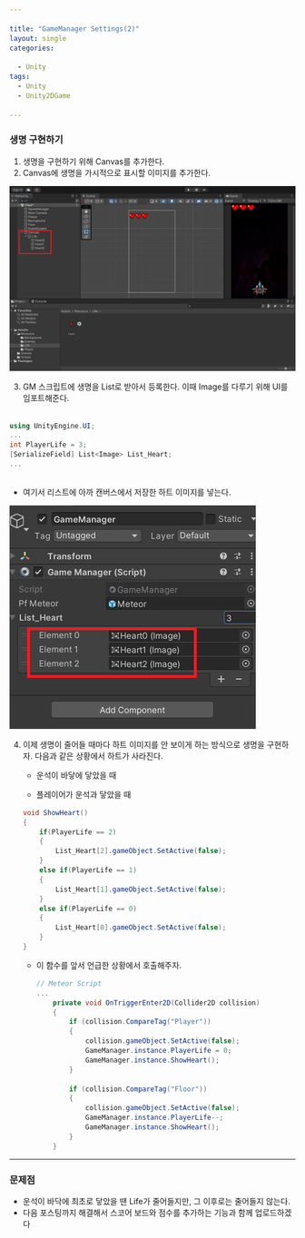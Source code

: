 ```yaml
---

title: "GameManager Settings(2)"
layout: single
categories:

  - Unity
tags:
  - Unity
  - Unity2DGame

---
```


### 생명 구현하기

1. 생명을 구현하기 위해 Canvas를 추가한다.
2. Canvas에 생명을 가시적으로 표시할 이미지를 추가한다.

![2022_heart](/assets/images/2022-09-29-GMSetting2/2022_heart.png)



3. GM 스크립트에 생명을 List로 받아서 등록한다. 이때 Image를 다루기 위해 UI를 임포트해준다.

```C#

using UnityEngine.UI;
...
int PlayerLife = 3;
[SerializeField] List<Image> List_Heart;
...
    

```

- 여기서 리스트에 아까 캔버스에서 저장한 하트 이미지를 넣는다.

![2022_list](/assets/images/2022-09-29-GMSetting2/2022_list.png)



4. 이제 생명이 줄어들 때마다 하트 이미지를 안 보이게 하는 방식으로 생명을 구현하자. 다음과 같은 상황에서 하트가 사라진다.

   - 운석이 바닿에 닿았을 때

   - 플레이어가 운석과 닿았을 때

   ```C#
   void ShowHeart()
   {
       if(PlayerLife == 2)
       {
           List_Heart[2].gameObject.SetActive(false);
       }
       else if(PlayerLife == 1)
       {
           List_Heart[1].gameObject.SetActive(false);
       }
       else if(PlayerLife == 0)
       {
           List_Heart[0].gameObject.SetActive(false);
       }
   }
   ```

   - 이 함수를 앞서 언급한 상황에서 호출해주자.
   
     ```C#
     // Meteor Script
     ...
         private void OnTriggerEnter2D(Collider2D collision)
         {
             if (collision.CompareTag("Player"))
             {
                 collision.gameObject.SetActive(false);
                 GameManager.instance.PlayerLife = 0;
                 GameManager.instance.ShowHeart();
             } 
     
             if (collision.CompareTag("Floor"))
             {
                 collision.gameObject.SetActive(false);
                 GameManager.instance.PlayerLife--;
                 GameManager.instance.ShowHeart();
             }
         }
     ```
   



---



### 문제점 

- 운석이 바닥에 최초로 닿았을 땐 Life가 줄어들지만, 그 이후로는 줄어들지 않는다.
- 다음 포스팅까지 해결해서 스코어 보드와 점수를 추가하는 기능과 함께 업로드하겠다
